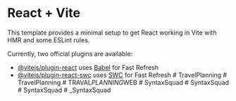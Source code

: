 # React + Vite

This template provides a minimal setup to get React working in Vite with HMR and some ESLint rules.

Currently, two official plugins are available:

- [@vitejs/plugin-react](https://github.com/vitejs/vite-plugin-react/blob/main/packages/plugin-react/README.md) uses [Babel](https://babeljs.io/) for Fast Refresh
- [@vitejs/plugin-react-swc](https://github.com/vitejs/vite-plugin-react-swc) uses [SWC](https://swc.rs/) for Fast Refresh
#   T r a v e l P l a n n i n g  
 #   T r a v e l P l a n n i n g  
 #   T R A V A L _ P L A N N I N G _ W E B  
 #   S y n t a x S q u a d  
 #   S y n t a x S q u a d  
 #   S y n t a x S q u a d  
 #   _ S y n t a x S q u a d  
 